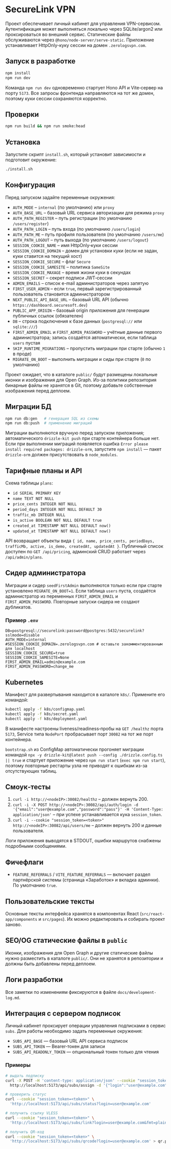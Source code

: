 # SecureLink VPN

Проект обеспечивает личный кабинет для управления VPN-сервисом. Аутентификация может выполняться локально через SQLite/argon2 или проксироваться во внешний сервис. Статические файлы обслуживаются через `@hono/node-server/serve-static`. Приложение устанавливает HttpOnly-куку сессии на домен `.zerologsvpn.com`.

## Запуск в разработке

```bash
npm install
npm run dev
```

Команда `npm run dev` одновременно стартует Hono API и Vite‑сервер на порту `5173`. Все запросы фронтенда направляются на тот же домен, поэтому куки сессии сохраняются корректно.

## Проверки

```bash
npm run build && npm run smoke:head
```

## Установка

Запустите скрипт `install.sh`, который установит зависимости и подготовит окружение:

```bash
./install.sh
```

## Конфигурация

Перед запуском задайте переменные окружения:

- `AUTH_MODE` – `internal` (по умолчанию) или `proxy`
- `AUTH_BASE_URL` – базовый URL сервиса авторизации для режима `proxy`
- `AUTH_PATH_REGISTER` – путь регистрации (по умолчанию `/users/register`)
- `AUTH_PATH_LOGIN` – путь входа (по умолчанию `/users/login`)
- `AUTH_PATH_ME` – путь профиля пользователя (по умолчанию `/users/me`)
- `AUTH_PATH_LOGOUT` – путь выхода (по умолчанию `/users/logout`)
- `SESSION_COOKIE_NAME` – имя HttpOnly‑куки сессии
- `SESSION_COOKIE_DOMAIN` – домен для установки куки (если не задан, куки ставится на текущий хост)
- `SESSION_COOKIE_SECURE` – флаг `Secure`
- `SESSION_COOKIE_SAMESITE` – политика `SameSite`
- `SESSION_COOKIE_MAXAGE` – время жизни куки в секундах
- `SESSION_SECRET` – секрет подписи JWT‑сессии
- `ADMIN_EMAILS` – список e-mail администраторов через запятую
- `FIRST_USER_ADMIN` – если `true`, первый зарегистрированный пользователь становится администратором
- `NEXT_PUBLIC_API_BASE_URL` – базовый URL API (обычно `https://dashboard.securesoft.dev`)
- `PUBLIC_APP_ORIGIN` – базовый origin приложения для генерации публичных ссылок (обязателен)
- `DB` – строка подключения к базе данных (`postgresql://` или `sqlite:///`)
- `FIRST_ADMIN_EMAIL` и `FIRST_ADMIN_PASSWORD` – учётные данные первого администратора; запись создаётся автоматически, если таблица `users` пустая
- `SKIP_RUNTIME_MIGRATIONS` – пропустить миграции при старте (обычно `1` в проде)
- `MIGRATE_ON_BOOT` – выполнить миграции и сиды при старте (`0` по умолчанию)

Проект ожидает, что в каталоге `public/` будут размещены локальные иконки и изображения для Open Graph. Из-за политики репозитория бинарные файлы не хранятся в Git, поэтому добавьте собственные изображения перед деплоем.

## Миграции БД

```bash
npm run db:gen   # генерация SQL из схемы
npm run db:push  # применение миграций
```

Миграции выполняются вручную перед запуском приложения; автоматического `drizzle-kit push` при старте контейнера больше нет.
Если при выполнении миграций появляется ошибка `Error please install required packages: drizzle-orm`, запустите `npm install` — пакет `drizzle-orm` должен присутствовать в `node_modules`.

## Тарифные планы и API

Схема таблицы `plans`:

- `id SERIAL PRIMARY KEY`
- `name TEXT NOT NULL`
- `price_cents INTEGER NOT NULL`
- `period_days INTEGER NOT NULL DEFAULT 30`
- `traffic_mb INTEGER NULL`
- `is_active BOOLEAN NOT NULL DEFAULT true`
- `created_at TIMESTAMP NOT NULL DEFAULT now()`
- `updated_at TIMESTAMP NOT NULL DEFAULT now()`

API возвращает объекты вида `{ id, name, price_cents, periodDays, trafficMb, active, is_demo, createdAt, updatedAt }`. Публичный список доступен по `GET /api/pricing`, админский CRUD работает через `/api/admin/plans`.

## Сидер администратора

Миграции и сидер `seedFirstAdmin` выполняются только если при старте установлено `MIGRATE_ON_BOOT=1`. Если таблица `users` пуста, создаётся администратор из переменных `FIRST_ADMIN_EMAIL` и `FIRST_ADMIN_PASSWORD`. Повторные запуски сидера не создают дубликатов.

### Пример `.env`

```env
DB=postgresql://securelink:password@postgres:5432/securelink?sslmode=disable
AUTH_MODE=internal
#SESSION_COOKIE_DOMAIN=.zerologsvpn.com # оставьте закомментированным для localhost
SESSION_COOKIE_SECURE=true
SESSION_COOKIE_SAMESITE=None
FIRST_ADMIN_EMAIL=admin@example.com
FIRST_ADMIN_PASSWORD=change_me
```

## Kubernetes

Манифест для развертывания находится в каталоге `k8s/`. Примените его командой:

```bash
kubectl apply -f k8s/configmap.yaml
kubectl apply -f k8s/secret.yaml
kubectl apply -f k8s/deployment.yaml
```

В манифесте настроены liveness/readiness‑пробы на `GET /healthz` порта `5173`, Service типа `NodePort` пробрасывает порт `30082` на тот же порт контейнера.

`bootstrap.sh` из ConfigMap автоматически прогоняет миграции командой `npx -y drizzle-kit@latest push --config ./drizzle.config.ts || true` и стартует приложение через `npm run start` (`exec npm run start`), поэтому повторные рестарты узла не приводят к ошибкам из-за отсутствующих таблиц.

## Смоук‑тесты

1. `curl -i http://<nodeIP>:30082/healthz` – должен вернуть 200.
2. `curl -i -X POST http://<nodeIP>:30082/api/auth/login -d '{"email":"user@example.com","password":"pass"}' -H 'Content-Type: application/json'` – при успехе устанавливается кука `session_token`.
3. `curl -i --cookie "session_token=<token>" http://<nodeIP>:30082/api/users/me` – должен вернуть 200 и данные пользователя.

Логи приложения выводятся в STDOUT, ошибки маршрутов снабжены подробными сообщениями.

## Фичефлаги

- `FEATURE_REFERRALS` / `VITE_FEATURE_REFERRALS` — включает раздел партнёрской системы (страница «Заработок» и вкладка админки). По умолчанию `true`.

## Пользовательские тексты

Основные тексты интерфейса хранятся в компонентах React (`src/react-app/components` и `src/pages`). Их можно редактировать и собирать проект заново.

## SEO/OG статические файлы в `public`

Иконки, изображения для Open Graph и другие статические файлы нужно разместить в каталоге `public/`. Они не хранятся в репозитории и должны быть добавлены перед деплоем.

## Логи разработки

Все заметки по изменениям фиксируются в файле `docs/development-log.md`.

## Интеграция с сервером подписок

Личный кабинет проксирует операции управления подписками в сервис `subs`. Для работы необходимо задать переменные окружения:

- `SUBS_API_BASE` — базовый URL API сервиса подписок
- `SUBS_API_TOKEN` — Bearer‑токен для записи
- `SUBS_API_READONLY_TOKEN` — опциональный токен только для чтения

### Примеры

```bash
# выдать подписку
curl -X POST -H 'content-type: application/json' --cookie "session_token=<token>" \
  http://localhost:5173/api/subs/assign -d '{"login":"user@example.com"}'

# проверить статус
curl --cookie "session_token=<token>" \
  'http://localhost:5173/api/subs/status?login=user@example.com'

# получить ссылку VLESS
curl --cookie "session_token=<token>" \
  'http://localhost:5173/api/subs/link?login=user@example.com&fmt=plain'

# получить QR-код
curl --cookie "session_token=<token>" \
  'http://localhost:5173/api/subs/qrcode?login=user@example.com' > qr.png
```
